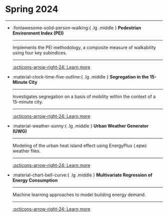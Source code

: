 # Spring 2024

---

<div class="grid cards" markdown>

- :fontawesome-solid-person-walking:{ .lg .middle } __Pedestrian Environment Index (PEI)__

    ---

    Implements the PEI methodology, a composite measure of walkability using four key subindices.

    ---

    [:octicons-arrow-right-24: Learn more](../../24sp-mobility-pei/README.md)

- :material-clock-time-five-outline:{ .lg .middle } __Segregation in the 15-Minute City__

    ---

    Investigates segregation on a basis of mobility within the context of a 15-minute city.

    ---

    [:octicons-arrow-right-24: Learn more](../../24sp-mobility-seg/README.md)

- :material-weather-sunny:{ .lg .middle } __Urban Weather Generator (UWG)__

    ---

    Modeling of the urban heat island effect using EnergyPlus (.epw) weather files.

    ---

    [:octicons-arrow-right-24: Learn more](../../24sp-microclimate/README.md)

- :material-chart-bell-curve:{ .lg .middle } __Multivariate Regression of Energy Consumption__

    ---

    Machine learning approaches to model building energy demand.

    ---

    [:octicons-arrow-right-24: Learn more](../../24sp-energyinbuildings/README.md)

</div>
